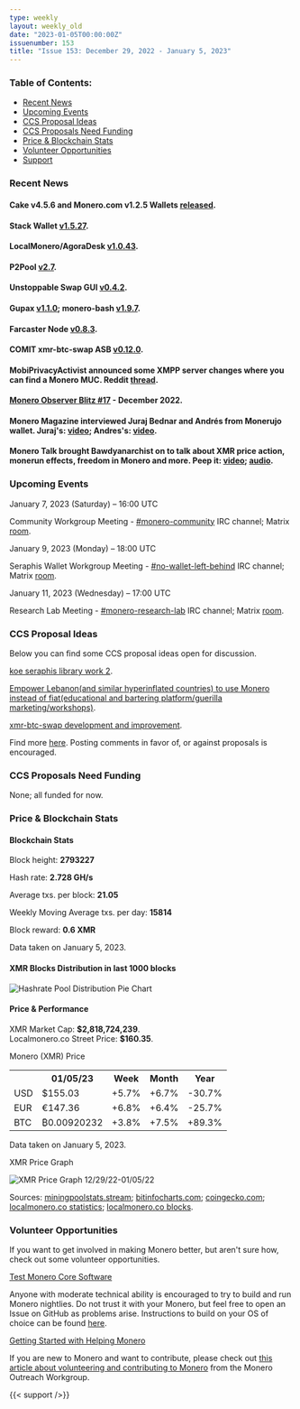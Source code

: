 ```yaml
---
type: weekly
layout: weekly_old
date: "2023-01-05T00:00:00Z"
issuenumber: 153
title: "Issue 153: December 29, 2022 - January 5, 2023"
---
```


<h3>Table of Contents:</h3>
<ul class="contents">
    <li><a href="#news">Recent News</a></li>
    <li><a href="#events">Upcoming Events</a></li>
    <li><a href="#ideas">CCS Proposal Ideas</a></li>
    <li><a href="#proposals">CCS Proposals Need Funding</a></li>
    <li><a href="#stats">Price & Blockchain Stats</a></li>
    <li><a href="#volunteer">Volunteer Opportunities</a></li>
    <li><a href="#support">Support</a></li>
</ul>

<h3 id="news">Recent News</h3>

<div class="newsbyte">
    <h4>Cake v4.5.6 and Monero.com v1.2.5 Wallets <a href="https://github.com/cake-tech/cake_wallet/releases/tag/v4.5.6" target="_blank">released</a>.</h4>
</div>

<div class="newsbyte">
    <h4>Stack Wallet <a href="https://github.com/cypherstack/stack_wallet/releases/tag/build_0100" target="_blank">v1.5.27</a>.</h4>
</div>

<div class="newsbyte">
    <h4>LocalMonero/AgoraDesk <a href="https://github.com/AgoraDesk-LocalMonero/agoradesk-app-foss/releases/tag/v1.0.43" target="_blank">v1.0.43</a>.</h4>
</div>

<div class="newsbyte">
    <h4>P2Pool <a href="https://github.com/SChernykh/p2pool/releases/tag/v2.7" target="_blank">v2.7</a>.</h4>
</div>

<div class="newsbyte">
    <h4>Unstoppable Swap GUI <a href="https://github.com/UnstoppableSwap/unstoppableswap-gui/releases/tag/v0.4.2" target="_blank">v0.4.2</a>.</h4>
</div>

<div class="newsbyte">
    <h4>Gupax <a href="https://github.com/hinto-janaiyo/gupax/releases/tag/v1.1.0" target="_blank">v1.1.0</a>; monero-bash <a href="https://github.com/hinto-janaiyo/monero-bash/releases/tag/v1.9.7" target="_blank">v1.9.7</a>.</h4>
</div>

<div class="newsbyte">
    <h4>Farcaster Node <a href="https://github.com/farcaster-project/farcaster-node/releases/tag/v0.8.3" target="_blank">v0.8.3</a>.</h4>
</div>

<div class="newsbyte">
    <h4>COMIT xmr-btc-swap ASB <a href="https://github.com/comit-network/xmr-btc-swap/releases/tag/0.12.0" target="_blank">v0.12.0</a>.</h4>
</div>

<div class="newsbyte">
    <h4>MobiPrivacyActivist announced some XMPP server changes where you can find a Monero MUC. Reddit <a href="https://teddit.adminforge.de/r/Monero/comments/zpdvq8/join_us_on_xmpp/" target="_blank">thread</a>.</h4>
</div>

<div class="newsbyte">
    <h4><a href="https://monero.observer/monero-observer-blitz-december-2022/" target="_blank">Monero Observer Blitz #17</a> - December 2022.</h4>
</div>

<div class="newsbyte">
    <h4>Monero Magazine interviewed Juraj Bednar and Andrés from Monerujo wallet. Juraj's: <a href="https://piped.adminforge.de/watch?v=Ze6KBC15w78" target="_blank">video</a>; Andres's: <a href="https://piped.adminforge.de/watch?v=eham4pRLbs0" target="_blank">video</a>.</h4>
</div>

<div class="newsbyte">
    <h4>Monero Talk brought Bawdyanarchist on to talk about XMR price action, monerun effects, freedom in Monero and more. Peep it: <a href="https://piped.adminforge.de/watch?v=uxQbAEhbx-k" target="_blank">video</a>; <a href="https://www.monerotalk.live/will-monero-s-top-performance-continue-in-2023-bawdyanarchist" target="_blank">audio</a>.</h4>
</div>

<h3 id="events">Upcoming Events</h3>

<div class="event">
    <p class="date" markdown="1">January 7, 2023 (Saturday) – 16:00 UTC</p>
    <p markdown="1">Community Workgroup Meeting - <a href="irc://irc.libera.chat/#monero-community" target="_blank">#monero-community</a> IRC channel; Matrix <a href="https://matrix.to/#/#monero-community:monero.social" target="_blank">room</a>.</p>
</div>

<div class="event">
    <p class="date" markdown="1">January 9, 2023 (Monday) – 18:00 UTC</p>
    <p markdown="1">Seraphis Wallet Workgroup Meeting - <a href="irc://irc.libera.chat/#no-wallet-left-behind" target="_blank">#no-wallet-left-behind</a> IRC channel; Matrix <a href="https://matrix.to/#/#no-wallet-left-behind:monero.social" target="_blank">room</a>.</p>
</div>

<div class="event">
    <p class="date" markdown="1">January 11, 2023 (Wednesday) – 17:00 UTC</p>
    <p markdown="1">Research Lab Meeting - <a href="irc://irc.libera.chat/#monero-research-lab" target="_blank">#monero-research-lab</a> IRC channel; Matrix <a href="https://matrix.to/#/#monero-research-lab:monero.social" target="_blank">room</a>.</p>
</div>

<h3 id="ideas">CCS Proposal Ideas</h3>

<p>Below you can find some CCS proposal ideas open for discussion.</p>

<div class="proposal">
<p><a href="https://repo.getmonero.org/monero-project/ccs-proposals/-/merge_requests/369" target="_blank">koe seraphis library work 2</a>.</p>
</div>

<div class="proposal">
<p><a href="https://repo.getmonero.org/monero-project/ccs-proposals/-/merge_requests/367" target="_blank">Empower Lebanon(and similar hyperinflated countries) to use Monero instead of fiat(educational and bartering platform/guerilla marketing/workshops)</a>.</p>
</div>

<div class="proposal">
<p><a href="https://repo.getmonero.org/monero-project/ccs-proposals/-/merge_requests/355" target="_blank">xmr-btc-swap development and improvement</a>.</p>
</div>

<div class="proposal">
<p>Find more <a href="https://ccs.getmonero.org/ideas/" target="_blank">here</a>. Posting comments in favor of, or against proposals is encouraged.</p>
</div>

<h3 id="proposals">CCS Proposals Need Funding</h3>

<p>None; all funded for now.</p>

<h3 id="stats">Price & Blockchain Stats</h3>

<h4 class="stat">Blockchain Stats</h4>

<div class="bcstats">
    <p>Block height: <b>2793227</b></p>
    <p>Hash rate: <b>2.728 GH/s</b></p>
    <p>Average txs. per block: <b>21.05</b></p>
    <p>Weekly Moving Average txs. per day: <b>15814</b></p>
    <p>Block reward: <b>0.6 XMR</b></p>
</div>
<p class="note">Data taken on January 5, 2023.</p>

<h4 class="stat">XMR Blocks Distribution in last 1000 blocks</h4>
<p><img src="/img/hashrate-pool-distribution-0105.png" alt="Hashrate Pool Distribution Pie Chart"/></p>

<h4 class="stat" id="price-stat">Price & Performance</h4>

<div class="price-intro">XMR Market Cap: <b>$2,818,724,239</b>.<br/>Localmonero.co Street Price: <b>$160.35</b>.</div>

<p class="table-title">Monero (XMR) Price</p>
<table class="price-table">
  <tr class="row1">
    <th></th>
    <th>01/05/23</th>
    <th>Week</th>
    <th>Month</th>
    <th>Year</th>
  </tr>
  <tr>
    <td data-th="XMR to">USD</td>
    <td data-th="01/05/23">$155.03</td>
    <td data-th="Week" class="green">+5.7%</td>
    <td data-th="Month" class="green">+6.7%</td>
    <td data-th="Year" class="red">-30.7%</td>
  </tr>
  <tr class="row3">
    <td data-th="XMR to">EUR</td>
    <td data-th="01/05/23">€147.36</td>
    <td data-th="Week" class="green">+6.8%</td>
    <td data-th="Month" class="green">+6.4%</td>
    <td data-th="Year" class="red">-25.7%</td>
  </tr>
  <tr>
    <td data-th="XMR to">BTC</td>
    <td data-th="01/05/23">₿0.00920232</td>
    <td data-th="Week" class="green">+3.8%</td>
    <td data-th="Month" class="green">+7.5%</td>
    <td data-th="Year" class="green">+89.3%</td>
  </tr>
</table>
<p class="note">Data taken on January 5, 2023.</p>

<p class="table-title">XMR Price Graph</p>

![XMR Price Graph 12/29/22-01/05/22](/img/weekly-chart-0105.png "XMR Price Graph 12/29/22-01/05/22")

Sources: <a href="https://miningpoolstats.stream/monero" target="_blank">miningpoolstats.stream</a>; <a href="https://bitinfocharts.com/monero/" target="_blank">bitinfocharts.com</a>; <a href="https://www.coingecko.com/en/coins/monero" target="_blank">coingecko.com</a>; <a href="https://localmonero.co/statistics" target="_blank">localmonero.co statistics</a>; <a href="https://localmonero.co/blocks" target="_blank">localmonero.co blocks</a>.

<h3 id="volunteer">Volunteer Opportunities</h3>

<p>If you want to get involved in making Monero better, but aren't sure how, check out some volunteer opportunities.</p>

<div class="newsbyte">
    <p class="date"><a href="https://github.com/monero-project/monero" target="_blank">Test Monero Core Software</a></p>
    <p>Anyone with moderate technical ability is encouraged to try to build and run Monero nightlies. Do not trust it with your Monero, but feel free to open an Issue on GitHub as problems arise. Instructions to build on your OS of choice can be found <a href="https://github.com/monero-project/monero#compiling-monero-from-source" target="_blank">here</a>. </p>
</div>

<div class="newsbyte">
    <p class="date"><a href="https://github.com/monero-project/monero" target="_blank">Getting Started with Helping Monero</a></p>
    <p>If you are new to Monero and want to contribute, please check out <a href="https://www.monerooutreach.org/stories/getting-started-helping-monero.php" target="_blank">this article about volunteering and contributing to Monero</a> from the Monero Outreach Workgroup. </p>
</div>

{{< support />}}


